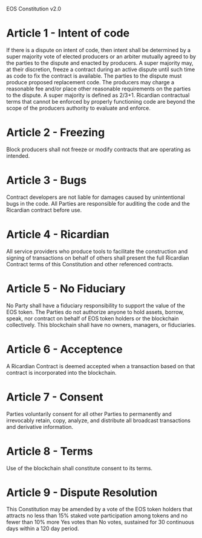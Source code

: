 EOS Constitution v2.0

# Article 1 - Intent of code
If there is a dispute on intent of code, then intent shall be determined by a super majority vote of elected producers or an arbiter mutually agreed to by the parties to the dispute and enacted by producers. A super majority may, at their discretion, freeze a contract during an active dispute until such time as code to fix the contract is available. The parties to the dispute must produce proposed replacement code. The producers may charge a reasonable fee and/or place other reasonable requirements on the parties to the dispute. A super majority is defined as 2/3+1. Ricardian contractual terms that cannot be enforced by properly functioning code are beyond the scope of the producers authority to evaluate and enforce.

# Article 2 - Freezing
Block producers shall not freeze or modify contracts that are operating as intended.

# Article 3 - Bugs
Contract developers are not liable for damages caused by unintentional bugs in the code. All Parties are responsible for auditing the code and the Ricardian contract before use.

# Article 4 - Ricardian
All service providers who produce tools to facilitate the construction and signing of transactions on behalf of others shall present the full Ricardian Contract terms of this Constitution and other referenced contracts.

# Article 5 - No Fiduciary
No Party shall have a fiduciary responsibility to support the value of the EOS token. The Parties do not authorize anyone to hold assets, borrow, speak, nor contract on behalf of EOS token holders or the blockchain collectively. This blockchain shall have no owners, managers, or fiduciaries.

# Article 6 - Acceptence
A Ricardian Contract is deemed accepted when a transaction based on that contract is incorporated into the blockchain.

# Article 7 - Consent
Parties voluntarily consent for all other Parties to permanently and irrevocably retain, copy, analyze, and distribute all broadcast transactions and derivative information.

# Article 8 - Terms
Use of the blockchain shall constitute consent to its terms.

# Article 9 - Dispute Resolution
This Constitution may be amended by a vote of the EOS token holders that attracts no less than 15% staked vote participation among tokens and no fewer than 10% more Yes votes than No votes, sustained for 30 continuous days within a 120 day period.
